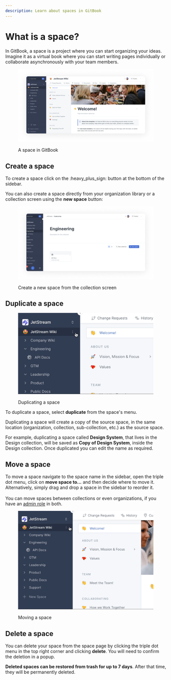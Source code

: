 ```yaml
---
description: Learn about spaces in GitBook
---
```


# What is a space?

In GitBook, a space is a project where you can start organizing your ideas. Imagine it as a virtual book where you can start writing pages individually or collaborate asynchronously with your team members.&#x20;

<figure><img src="../../.gitbook/assets/Space.png" alt=""><figcaption><p>A space in GitBook</p></figcaption></figure>

## Create a space

To create a space click on the :heavy\_plus\_sign: button at the bottom of the sidebar.&#x20;

You can also create a space directly from your organization library or a collection screen using the **new space** button:

<figure><img src="../../.gitbook/assets/Create a space.png" alt=""><figcaption><p>Create a new space from the collection screen</p></figcaption></figure>

## Duplicate a space

<figure><img src="../../.gitbook/assets/Duplicate space.gif" alt=""><figcaption><p>Duplicating a space</p></figcaption></figure>

To duplicate a space, select **duplicate** from the space's menu.

Duplicating a space will create a copy of the source space, in the same location (organization, collection, sub-collection, etc.) as the source space.

For example, duplicating a space called **Design System**, that lives in the Design collection, will be saved as **Copy of Design System**, inside the Design collection. Once duplicated you can edit the name as required.&#x20;

## Move a space

To move a space navigate to the space name in the sidebar, open the triple dot menu, click on **move space to...** and then decide where to move it. Alternatively, simply drag and drop a space in the sidebar to reorder it. \
\
You can move spaces between collections or even organizations, if you have an [admin role](../../tour/member-management/roles.md) in both.

<figure><img src="../../.gitbook/assets/Move space.gif" alt=""><figcaption><p>Moving a space</p></figcaption></figure>

## Delete a space

You can delete your space from the space page by clicking the triple dot menu in the top right corner and clicking **delete**. You will need to confirm the deletion in a popup.&#x20;

**Deleted spaces can be restored from trash for up to 7 days**. After that time, they will be permanently deleted.
